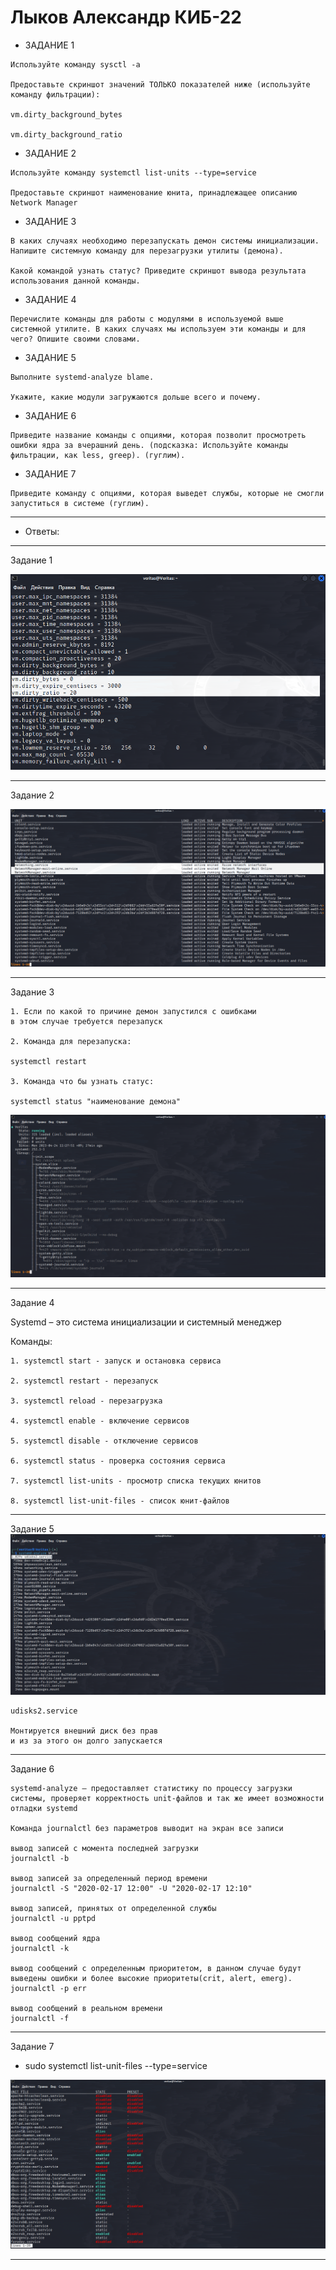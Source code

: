 # Лыков Александр КИБ-22

* ЗАДАНИЕ 1
~~~
Используйте команду sysctl -a

Предоставьте скриншот значений ТОЛЬКО показателей ниже (используйте команду фильтрации):

vm.dirty_background_bytes

vm.dirty_background_ratio
~~~
* ЗАДАНИЕ 2
~~~
Используйте команду systemctl list-units --type=service

Предоставьте скриншот наименование юнита, принадлежащее описанию Network Manager
~~~
* ЗАДАНИЕ 3
~~~
В каких случаях необходимо перезапускать демон системы инициализации. Напишите системную команду для перезагрузки утилиты (демона).

Какой командой узнать статус? Приведите скриншот вывода результата использования данной команды.
~~~
* ЗАДАНИЕ 4
~~~
Перечислите команды для работы с модулями в используемой выше системной утилите. В каких случаях мы используем эти команды и для чего? Опишите своими словами.
~~~
* ЗАДАНИЕ 5
~~~
Выполните systemd-analyze blame.

Укажите, какие модули загружаются дольше всего и почему.
~~~
* ЗАДАНИЕ 6
~~~
Приведите название команды с опциями, которая позволит просмотреть ошибки ядра за вчерашний день. (подсказка: Используйте команды фильтрации, как less, greep). (гуглим).  
~~~
* ЗАДАНИЕ 7
~~~
Приведите команду с опциями, которая выведет службы, которые не смогли запуститься в системе (гуглим).
~~~
***
* Ответы:
***
Задание 1

![Задание1](FOTO\1.png)
***
Задание 2

![Задание2](FOTO\2.png)
***
Задание 3
~~~
1. Если по какой то причине демон запустился с ошибками
в этом случае требуется перезапуск

2. Команда для перезапуска:

systemctl restart

3. Команда что бы узнать статус:

systemctl status "наименование демона"
~~~
![Задание3](FOTO\4.png)
***
Задание 4

Systemd – это система инициализации и системный менеджер

Команды:
~~~
1. systemctl start - запуск и остановка сервиса

2. systemctl restart - перезапуск

3. systemctl reload - перезагрузка

4. systemctl enable - включение сервисов

5. systemctl disable - отключение сервисов

6. systemctl status - проверка состояния сервиса

7. systemctl list-units - просмотр списка текущих юнитов

8. systemctl list-unit-files - список юнит-файлов
~~~
***
Задание 5
![Задание5](FOTO\3.png)

~~~
udisks2.service

Монтируется внешний диск без прав
и из за этого он долго запускается
~~~
***
Задание 6
~~~
systemd-analyze — предоставляет статистику по процессу загрузки системы, проверяет корректность unit-файлов и так же имеет возможности отладки systemd

Команда journalctl без параметров выводит на экран все записи

вывод записей с момента последней загрузки
journalctl -b

вывод записей за определенный период времени
journalctl -S "2020-02-17 12:00" -U "2020-02-17 12:10"

вывод записей, принятых от определенной службы
journalctl -u pptpd

вывод сообщений ядра
journalctl -k

вывод сообщений с определенным приоритетом, в данном случае будут выведены ошибки и более высокие приоритеты(crit, alert, emerg).
journalctl -p err

вывод сообщений в реальном времени
journalctl -f
~~~
***
Задание 7

* sudo systemctl list-unit-files --type=service

![Задание7](FOTO\5.png)
***
